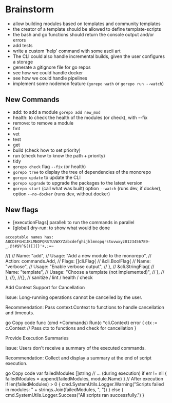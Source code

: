 
# Brainstorm

- allow building modules based on templates and community templates
- the creator of a template should be allowed to define template-scripts
- the bash and go functions should return the console output and/or errors
- add tests
- write a custom 'help' command with some ascii art
- The CLI could also handle incremental builds, given the user configures a storage
- generate a gitignore file for go repos
- see how we could handle docker
- see how we could handle pipelines
- implement some nodemon feature (`gorepo wath` or `gorepo run --watch`)

## New Commands

- add:    to add a module `gorepo add new_mod`
- health: to check the health of the modules (or check), with --fix
- remove: to remove a module
- fmt
- vet
- test
- get
- build   (check how to set priority)
- run     (check how to know the path + priority)
- tidy
- `gorepo check` flag `--fix` (or health)
- `gorepo tree` to display the tree of dependencies of the monorepo
- `gorepo update` to update the CLI
- `gorepo upgrade` to upgrade the packages to the latest version
- `gorepo start` (call what was built) option `--watch` (runs dev, if docker), option `--no-docker` (runs dev, without docker)

## New flags
- [executionFlags] parallel: to run the commands in parallel
- [global]         dry-run:  to show what would be done 

```
acceptable names has:
ABCDEFGHIJKLMNOPQRSTUVWXYZabcdefghijklmnopqrstuvwxyz0123456789-_.@!#$%^&()[]{}'+,;=~
```

//{
//	Name:   "add",
//	Usage:  "Add a new module to the monorepo",
//	Action: commands.Add,
//	Flags: []cli.Flag{
//		&cli.BoolFlag{
//			Name:  "verbose",
//			Usage: "Enable verbose output",
//		},
//		&cli.StringFlag{
//			Name:  "template",
//			Usage: "Choose a template (not implemented)",
//		},
//	},
//},
//{}, // sanitize / lint / health / check


Add Context Support for Cancellation

Issue: Long-running operations cannot be cancelled by the user.

Recommendation: Pass context.Context to functions to handle cancellation and timeouts.

go
Copy code
func (cmd *Commands) Run(c *cli.Context) error {
ctx := c.Context
// Pass ctx to functions and check for cancellation
}

Provide Execution Summaries

Issue: Users don't receive a summary of the executed commands.

Recommendation: Collect and display a summary at the end of script execution.

go
Copy code
var failedModules []string
// ... (during execution)
if err != nil {
failedModules = append(failedModules, module.Name)
}
// After execution
if len(failedModules) > 0 {
cmd.SystemUtils.Logger.Warning("Scripts failed in modules: " + strings.Join(failedModules, ", "))
} else {
cmd.SystemUtils.Logger.Success("All scripts ran successfully.")
}